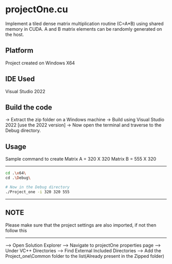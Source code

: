 # projectOne.cu

Implement a tiled dense matrix multiplication routine (C=A*B) using shared memory in 
CUDA. A and B matrix elements can be randomly generated on the host.

## Platform
Project created on Windows X64

## IDE Used
Visual Studio 2022

## Build the code 
-> Extract the zip folder on a Windows machine 
-> Build using Visual Studio 2022 [use the 2022 version]
-> Now open the terminal and traverse to the Debug directory.

## Usage
Sample command to create 
Matrix A = 320 X 320
Matrix B = 555 X 320
******************************************
```bash
cd .\x64\
cd .\Debug\

# Now in the Debug directory
./Project_one -i 320 320 555
```
******************************************
## NOTE
Please make sure that the project settings are also imported, if not then follow this
******************************************
--> Open Solution Explorer 
--> Navigate to projectOne properties page 
--> Under VC++ Directories 
--> Find External Included Directories 
--> Add the Project_one\Common folder to the list(Already present in the Zipped folder)
